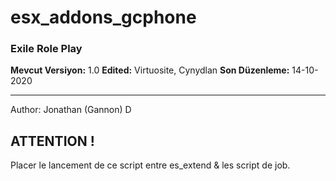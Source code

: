 # esx_addons_gcphone

### Exile Role Play

**Mevcut Versiyon:** 1.0
**Edited:** Virtuosite, Cynydlan
**Son Düzenleme:** 14-10-2020

***

Author: Jonathan (Gannon) D

## ATTENTION ! 
Placer le lancement de ce script entre es_extend & les script de job.
